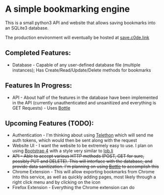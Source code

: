 # A simple bookmarking engine

This is a small python3 API and website that allows saving bookmarks into an SQLite3 database.

The production environment will eventually be hosted at [save.c0de.link](https://save.c0de.link)

## Completed Features:
* Database - Capable of any user-defined database file (multiple instances); Has Create/Read/Update/Delete methods for bookmarks

## Features In Progress:
* API - About half of the features in the database have been implemented in the API (currently unauthenticated and unsanitized and everything is GET Requests) - Uses [Bottle](https://bottlepy.org/docs/dev/)

## Upcoming Features (TODO):
* Authentication - I'm thinking about using [Telethon](https://github.com/LonamiWebs/Telethon) which will send me auth tokens, which would then be sent along with the request
* Website UI - I want the website to be extremely easy to use. I plan on using [Bootstrap 4](https://getbootstrap.com/) with a style very similar to [lob.li](https://lob.li)
* ~~API - Able to accept various HTTP methods (POST, GET for sure, possibly PUT and DELETE). This will interface with the database, and provide data sanitization. I'm planning on using [Bottle](https://bottlepy.org/docs/dev/) to accomplish this~~
* Chrome Extension - This will allow exporting bookmarks from Chrome into this service, as well as quickly adding pages, most likely through a right click menu and by clicking on the icon
* Firefox Extension - Everything the Chrome extension can do
